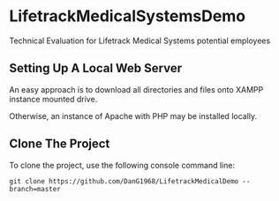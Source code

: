 # LifetrackMedicalSystemsDemo
Technical Evaluation for Lifetrack Medical Systems potential employees

## Setting Up A Local Web Server

An easy approach is to download all directories and files onto XAMPP instance mounted drive.

Otherwise, an instance of Apache with PHP may be installed locally.


## Clone The Project
To clone the project, use the following console command line:

`git clone https://github.com/DanG1968/LifetrackMedicalDemo --branch=master`
